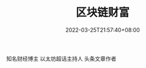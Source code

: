 ﻿---
weight: 
title: "区块链财富"
description: "知名财经博主 以太坊超话主持人头条文章作者"
date: 2022-03-25T21:57:40+08:00
lastmod: 2022-03-25T16:45:40+08:00
draft: false
authors: ["Metabd"]
featuredImage: "qukuailiancaifu.png"
link: ""
tags: ["微博","区块链财富"]
categories: ["navigation"]
navigation: ["微博"]
lightgallery: true
toc: true
pinned: false
recommend: false
recommend1: false
---
知名财经博主 以太坊超话主持人
头条文章作者
